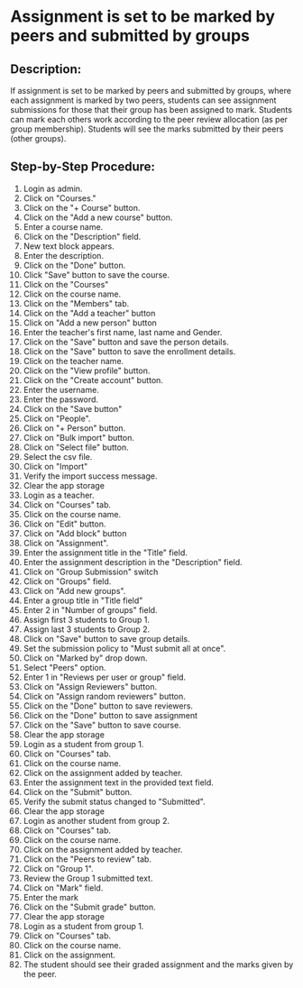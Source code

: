 # Assignment is set to be marked by peers and submitted by groups

## Description:

If assignment is set to be marked by peers and submitted by groups, where each assignment is marked by two peers, students can see assignment submissions for those that their group has been assigned to mark. Students can mark each others work according to the peer review allocation (as per group membership). Students will see the marks submitted by their peers (other groups).

## Step-by-Step Procedure:

1. Login as admin.
2. Click on "Courses."
3. Click on the "+ Course" button.
4. Click on the "Add a new course" button.
5. Enter a course name.
6. Click on the "Description" field.
7. New text block appears.
8. Enter the description.
9. Click on the "Done" button.
10. Click "Save" button to save the course.
11. Click on the "Courses"
12. Click on the course name.
13. Click on the "Members" tab.
14. Click on the "Add a teacher" button
15. Click on "Add a new person" button
16. Enter the teacher's first name, last name and Gender.
17. Click on the "Save" button and save the person details.
18. Click on the "Save" button to save the enrollment details.
19. Click on the teacher name.
20. Click on the "View profile" button.
21. Click on the "Create account" button.
22. Enter the username.
23. Enter the password.
24. Click on the "Save button"
25. Click on "People".
26. Click on "+ Person" button.
27. Click on "Bulk import" button.
28. Click on "Select file" button.
29. Select the csv file.
30. Click on "Import"
31. Verify the import success message.
32. Clear the app storage
33. Login as a teacher.
34. Click on "Courses" tab.
35. Click on the course name.
36. Click on "Edit" button.
37. Click on "Add block" button
38. Click on "Assignment".
39. Enter the assignment title in the "Title" field.
40. Enter the assignment description in the "Description" field.
41. Click on "Group Submission" switch
42. Click on "Groups" field.
43. Click on "Add new groups".
44. Enter a group title in "Title field"
45. Enter 2 in "Number of groups" field.
46. Assign first 3 students to Group 1.
47. Assign last 3 students to Group 2.
48. Click on "Save" button to save group details.
49. Set the submission policy to "Must submit all at once".
50. Click on "Marked by" drop down.
51. Select "Peers" option.
52. Enter 1 in "Reviews per user or group" field.
53. Click on "Assign Reviewers" button.
54. Click on "Assign random reviewers" button. 
55. Click on the "Done" button to save reviewers.
56. Click on the "Done" button to save assignment
57. Click on the "Save" button to save course.
58. Clear the app storage 
59. Login as a student from group 1. 
60. Click on "Courses" tab. 
61. Click on the course name. 
62. Click on the assignment added by teacher. 
63. Enter the assignment text in the provided text field. 
64. Click on the "Submit" button. 
65. Verify the submit status changed to "Submitted". 
66. Clear the app storage 
67. Login as another student from group 2. 
68. Click on "Courses" tab. 
69. Click on the course name. 
70. Click on the assignment added by teacher. 
71. Click on the "Peers to review" tab.
72. Click on "Group 1".
73. Review the Group 1 submitted text. 
74. Click on "Mark" field. 
75. Enter the mark 
76. Click on the "Submit grade" button.
77. Clear the app storage 
78. Login as a student from group 1. 
79. Click on "Courses" tab. 
80. Click on the course name. 
81. Click on the assignment. 
82. The student should see their graded assignment and the marks given by the peer.